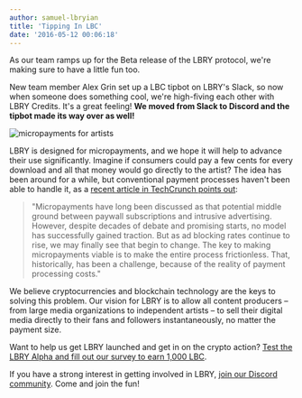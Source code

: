 ```yaml
---
author: samuel-lbryian
title: 'Tipping In LBC'
date: '2016-05-12 00:06:18'
---
```


As our team ramps up for the Beta release of the LBRY protocol, we're making sure to have a little fun too.

New team member Alex Grin set up a LBC tipbot on LBRY's Slack, so now when someone does something cool, we're high-fiving each other with LBRY Credits. It's a great feeling!  **We moved from Slack to Discord and the tipbot made its way over as well!**

![micropayments for artists](/img/micropayment-tip-busker.jpg)

LBRY is designed for micropayments, and we hope it will help to advance their use significantly. Imagine if consumers could pay a few cents for every download and all that money would go directly to the artist? The idea has been around for a while, but conventional payment processes haven't been able to handle it, as a [recent article in TechCrunch points out](http://techcrunch.com/2016/05/04/the-rise-of-a-new-era-in-the-monetization-of-digital-content):

>"Micropayments have long been discussed as that potential middle ground between paywall subscriptions and intrusive advertising. However, despite decades of debate and promising starts, no model has successfully gained traction. But as ad blocking rates continue to rise, we may finally see that begin to change. The key to making micropayments viable is to make the entire process frictionless. That, historically, has been a challenge, because of the reality of payment processing costs."

We believe cryptocurrencies and blockchain technology are the keys to solving this problem. Our vision for LBRY is to allow all content producers – from large media organizations to independent artists – to sell their digital media directly to their fans and followers instantaneously, no matter the payment size.

Want to help us get LBRY launched and get in on the crypto action? [Test the LBRY Alpha and fill out our survey to earn 1,000 LBC](https://lbry.com/get).

If you have a strong interest in getting involved in LBRY, [join our Discord community](http://chat.lbry.com). Come and join the fun!
